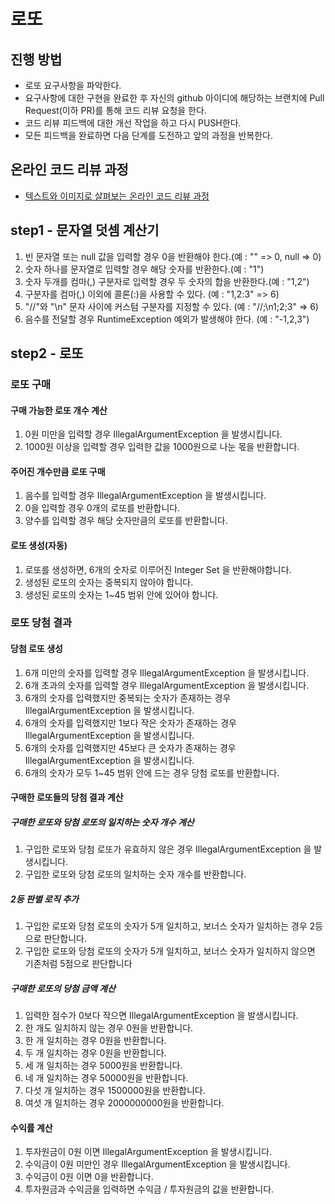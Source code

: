 # 로또
## 진행 방법
* 로또 요구사항을 파악한다.
* 요구사항에 대한 구현을 완료한 후 자신의 github 아이디에 해당하는 브랜치에 Pull Request(이하 PR)를 통해 코드 리뷰 요청을 한다.
* 코드 리뷰 피드백에 대한 개선 작업을 하고 다시 PUSH한다.
* 모든 피드백을 완료하면 다음 단계를 도전하고 앞의 과정을 반복한다.

## 온라인 코드 리뷰 과정
* [텍스트와 이미지로 살펴보는 온라인 코드 리뷰 과정](https://github.com/next-step/nextstep-docs/tree/master/codereview)

## step1 - 문자열 덧셈 계산기
1. 빈 문자열 또는 null 값을 입력할 경우 0을 반환해야 한다.(예 : "" => 0, null => 0)
2. 숫자 하나를 문자열로 입력할 경우 해당 숫자를 반환한다.(예 : "1")
3. 숫자 두개를 컴마(,) 구분자로 입력할 경우 두 숫자의 합을 반환한다.(예 : "1,2")
4. 구분자를 컴마(,) 이외에 콜론(:)을 사용할 수 있다. (예 : "1,2:3" => 6)
5. "//"와 "\n" 문자 사이에 커스텀 구분자를 지정할 수 있다. (예 : "//;\n1;2;3" => 6)
6. 음수를 전달할 경우 RuntimeException 예외가 발생해야 한다. (예 : "-1,2,3")

## step2 - 로또

### 로또 구매
#### 구매 가능한 로또 개수 계산
1. 0원 미만을 입력할 경우 IllegalArgumentException 을 발생시킵니다. 
2. 1000원 이상을 입력할 경우 입력한 값을 1000원으로 나눈 몫을 반환합니다.
#### 주어진 개수만큼 로또 구매
1. 음수를 입력할 경우 IllegalArgumentException 을 발생시킵니다.
2. 0을 입력할 경우 0개의 로또를 반환합니다.
3. 양수를 입력할 경우 해당 숫자만큼의 로또를 반환합니다.
#### 로또 생성(자동)
1. 로또를 생성하면, 6개의 숫자로 이루어진 Integer Set 을 반환해야합니다.
2. 생성된 로또의 숫자는 중복되지 않아야 합니다.
3. 생성된 로또의 숫자는 1~45 범위 안에 있어야 합니다.

### 로또 당첨 결과
#### 당첨 로또 생성
1. 6개 미만의 숫자를 입력할 경우 IllegalArgumentException 을 발생시킵니다.
2. 6개 초과의 숫자를 입력할 경우 IllegalArgumentException 을 발생시킵니다.
3. 6개의 숫자를 입력했지만 중복되는 숫자가 존재하는 경우 IllegalArgumentException 을 발생시킵니다. 
4. 6개의 숫자를 입력했지만 1보다 작은 숫자가 존재하는 경우 IllegalArgumentException 을 발생시킵니다.
5. 6개의 숫자를 입력했지만 45보다 큰 숫자가 존재하는 경우 IllegalArgumentException 을 발생시킵니다.
6. 6개의 숫자가 모두 1~45 범위 안에 드는 경우 당첨 로또를 반환합니다.
#### 구매한 로또들의 당첨 결과 계산
##### 구매한 로또와 당첨 로또의 일치하는 숫자 개수 계산
1. 구입한 로또와 당첨 로또가 유효하지 않은 경우 IllegalArgumentException 을 발생시킵니다.
2. 구입한 로또와 당첨 로또의 일치하는 숫자 개수를 반환합니다. 
##### 2등 판별 로직 추가
1. 구입한 로또와 당첨 로또의 숫자가 5개 일치하고, 보너스 숫자가 일치하는 경우 2등으로 판단합니다.
2. 구입한 로또와 당첨 로또의 숫자가 5개 일치하고, 보너스 숫자가 일치하지 않으면 기존처럼 5점으로 판단합니다
##### 구매한 로또의 당첨 금액 계산
1. 입력한 점수가 0보다 작으면 IllegalArgumentException 을 발생시킵니다.
2. 한 개도 일치하지 않는 경우 0원을 반환합니다.
3. 한 개 일치하는 경우 0원을 반환합니다.
4. 두 개 일치하는 경우 0원을 반환합니다.
5. 세 개 일치하는 경우 5000원을 반환합니다.
6. 네 개 일치하는 경우 50000원을 반환합니다.
7. 다섯 개 일치하는 경우 1500000원을 반환합니다.
8. 여섯 개 일치하는 경우 2000000000원을 반환합니다.
#### 수익률 계산
1. 투자원금이 0원 이면 IllegalArgumentException 을 발생시킵니다.
2. 수익금이 0원 미만인 경우 IllegalArgumentException 을 발생시킵니다. 
3. 수익금이 0원 이면 0을 반환합니다.
4. 투자원금과 수익금을 입력하면 수익금 / 투자원금의 값을 반환합니다.
